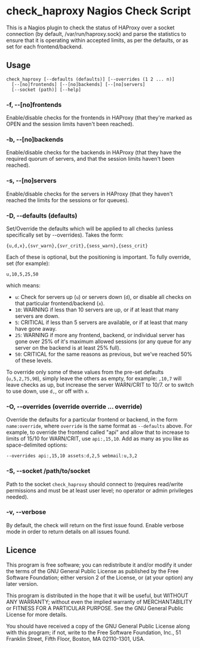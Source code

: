 # check_haproxy Nagios Check Script

This is a Nagios plugin to check the status of HAProxy over a socket connection
(by default, /var/run/haproxy.sock) and parse the statistics to ensure that it
is operating within accepted limits, as per the defaults, or as set for each
frontend/backend.

## Usage

    check_haproxy [--defaults (defaults)] [--overrides (1 2 ... n)]
      [--[no]frontends] [--[no]backends] [--[no]servers]
      [--socket (path)] [--help]

### -f, --[no]frontends

Enable/disable checks for the frontends in HAProxy (that they're marked as OPEN
and the session limits haven't been reached).

### -b, --[no]backends

Enable/disable checks for the backends in HAProxy (that they have the required
quorum of servers, and that the session limits haven't been reached).

### -s, --[no]servers

Enable/disable checks for the servers in HAProxy (that they haven't reached the
limits for the sessions or for queues).

### -D, --defaults (defaults)

Set/Override the defaults which will be applied to all checks (unless
specifically set by --overrides). Takes the form:

    {u,d,x},{svr_warn},{svr_crit},{sess_warn},{sess_crit}

Each of these is optional, but the positioning is important. To fully override,
set (for example):

    u,10,5,25,50

which means:

  * `u`: Check for servers up (`u`) or servers down (`d`), or disable all checks
    on that particular frontend/backend (`x`).
  * `10`: WARNING if less than 10 servers are up, or if at least that many
    servers are down.
  * `5`: CRITICAL if less than 5 servers are available, or if at least that
    many have gone away.
  * `25`: WARNING if more any frontend, backend, or individual server has gone
    over 25% of it's maximum allowed sessions (or any queue for any server on
    the backend is at least 25% full).
  * `50`: CRITICAL for the same reasons as previous, but we've reached 50% of
    these levels.

To override only some of these values from the pre-set defaults
(`u,5,2,75,90`), simply leave the others as empty, for example: `,10,7` will
leave checks as up, but increase the server WARN/CRIT to 10/7. or to switch to
use down, use `d,`, or off with `x`.

### -O, --overrides (override override ... override)

Override the defaults for a particular frontend or backend, in the form
`name:override`, where `override` is the same format as `--defaults` above. For
example, to override the frontend called "api" and allow that to increase to
limits of 15/10 for WARN/CRIT, use `api:,15,10`. Add as many as you like as
space-delimited options:

    --overrides api:,15,10 assets:d,2,5 webmail:u,3,2

### -S, --socket /path/to/socket

Path to the socket `check_haproxy` should connect to (requires read/write
permissions and must be at least user level; no operator or admin privileges
needed).

### -v, --verbose

By default, the check will return on the first issue found. Enable verbose mode
in order to return details on all issues found.

## Licence

This program is free software; you can redistribute it and/or
modify it under the terms of the GNU General Public License
as published by the Free Software Foundation; either version 2
of the License, or (at your option) any later version.

This program is distributed in the hope that it will be useful,
but WITHOUT ANY WARRANTY; without even the implied warranty of
MERCHANTABILITY or FITNESS FOR A PARTICULAR PURPOSE.  See the
GNU General Public License for more details.

You should have received a copy of the GNU General Public License
along with this program; if not, write to the Free Software
Foundation, Inc., 51 Franklin Street, Fifth Floor, Boston, MA  02110-1301, USA.
